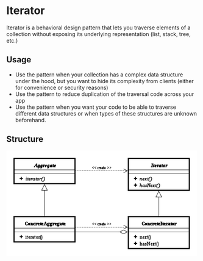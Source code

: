 Iterator
================
Iterator is a behavioral design pattern that lets you traverse elements of a collection without exposing its underlying representation (list, stack, tree, etc.)

## Usage
- Use the pattern when your collection has a complex data structure under the hood, but you want to hide its complexity from clients (either for convenience or security reasons)
- Use the pattern to reduce duplication of the traversal code across your app
- Use the pattern when you want your code to be able to traverse different data structures or when types of these structures are unknown beforehand.

## Structure
![Structure](static/structure.png?raw=true)